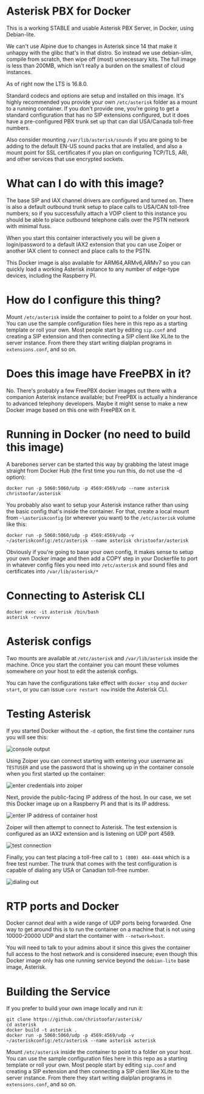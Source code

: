 # Asterisk PBX for Docker

This is a working STABLE and usable Asterisk PBX Server, in Docker, using Debian-lite.

We can't use Alpine due to changes in Asterisk since 14 that make it unhappy with the glibc that's in that distro.  So instead we use debian-slim, compile from scratch, then wipe off (most) unnecessary kits.   The full image is less than 200MB, which isn't really a burden on the smallest of cloud instances.

As of right now the LTS is 16.8.0.

Standard codecs and options are setup and installed on this image.   It's highly recommended you provide your own ``/etc/asterisk`` folder as a mount to a running container.  If you don't provide one, you're going to get a standard configuration that has no SIP extensions configured, but it does have a pre-configured PBX trunk set up that can dial USA/Canada toll-free numbers.

Also consider mounting ``/var/lib/asterisk/sounds`` if you are going to be adding to the default EN-US sound packs that are installed, and also a mount point for SSL certificates if you plan on configuring TCP/TLS, ARI, and other services that use encrypted sockets.

# What can I do with this image?

The base SIP and IAX channel drivers are configured and turned on.  There is also a default outbound trunk setup to place calls to USA/CAN toll-free numbers; so if you successfully attach a VOIP client to this instance you should be able to place outbound telephone calls over the PSTN network with minimal fuss.

When you start this container interactively you will be given a login/password to a default IAX2 extension that you can use Zoiper or another IAX client to connect and place calls to the PSTN.

This Docker image is also available for ARM64,ARMv6,ARMv7 so you can quickly load a working Asterisk instance to any number of edge-type devices, including the Raspberry PI.

# How do I configure this thing?

Mount ``/etc/asterisk`` inside the container to point to a folder on your host.   You can use the sample configuration files here in this repo as a starting template or roll your own.  Most people start by editing ``sip.conf`` and creating a SIP extension and then connecting a SIP client like XLite to the server instance.   From there they start writing dialplan programs in ``extensions.conf``, and so on.

# Does this image have FreePBX in it?

No.  There's probably a few FreePBX docker images out there with a companion Asterisk instance available; but FreePBX is actually a hinderance to advanced telephony developers.   Maybe it might sense to make a new Docker image based on this one with FreePBX on it.

# Running in Docker (no need to build this image)

A barebones server can be started this way by grabbing the latest image straight from Docker Hub (the first time you run this, do not use the -d option):

``docker run -p 5060:5060/udp -p 4569:4569/udp --name asterisk christoofar/asterisk``

You probably also want to setup your Asterisk instance rather than using the basic config that's inside the container.   For that, create a local mount from ``~\asteriskconfig`` (or wherever you want) to the ``/etc/asterisk`` volume like this:

``docker run -p 5060:5060/udp -p 4569:4569/udp -v ~/asteriskconfig:/etc/asterisk --name asterisk christoofar/asterisk``

Obviously if you're going to base your own config, it makes sense to setup your own Docker image and then add a COPY step in your Dockerfile to port in whatever config files you need into ``/etc/asterisk`` and sound files and certificates into ``/var/lib/asterisk/*``

# Connecting to Asterisk CLI

```
docker exec -it asterisk /bin/bash
asterisk -rvvvvv
```

# Asterisk configs

Two mounts are available at ``/etc/asterisk`` and ``/var/lib/asterisk`` inside the machine.  Once you start the container you can mount these volumes somewhere on your host to edit the asterisk configs.

You can have the configurations take effect with ``docker stop`` and ``docker start``, or you can issue ``core restart now`` inside the Asterisk CLI.

# Testing Asterisk

If you started Docker without the ``-d`` option, the first time the container runs you will see this:

![console output](https://github.com/christoofar/asterisk/blob/master/images/startup.png?raw=true)

Using Zoiper you can connect starting with entering your username as ``TESTUSER`` and use the password that is showing up in the container console when you first started up the container:

![enter credentials into zoiper](https://github.com/christoofar/asterisk/blob/master/images/zoiper1.png?raw=true)

Next, provide the public-facing IP address of the host.  In our case, we set this Docker image up on a Raspberry PI and that is its IP address.

![enter IP address of container host](https://github.com/christoofar/asterisk/blob/master/images/zoiper2.png?raw=true)

Zoiper will then attempt to connect to Asterisk.  The test extension is configured as an IAX2 extension and is listening on UDP port 4569.

![test connection](https://github.com/christoofar/asterisk/blob/master/images/zoiper3.png?raw=true)

Finally, you can test placing a toll-free call to ``1 (800) 444-4444`` which is a free test number.   The trunk that comes with the test configuration is capable of dialing any USA or Canadian toll-free number.

![dialing out](https://github.com/christoofar/asterisk/blob/master/images/zoiper3.png?raw=true)


# RTP ports and Docker

Docker cannot deal with a wide range of UDP ports being forwarded.  One way to get around this is to run the container on a machine that is not using 10000-20000 UDP and start the container with ``--network=host``.

You will need to talk to your admins about it since this gives the container full access to the host network and is considered insecure; even though this Docker image only has one running service beyond the ``debian-lite`` base image, Asterisk.

# Building the Service

If you prefer to build your own image locally and run it:

```
git clone https://github.com/christoofar/asterisk/
cd asterisk
docker build -t asterisk .
docker run -p 5060:5060/udp -p 4569:4569/udp -v ~/asteriskconfig:/etc/asterisk --name asterisk asterisk
```

Mount ``/etc/asterisk`` inside the container to point to a folder on your host.   You can use the sample configuration files here in this repo as a starting template or roll your own.  Most people start by editing ``sip.conf`` and creating a SIP extension and then connecting a SIP client like XLite to the server instance.   From there they start writing dialplan programs in ``extensions.conf``, and so on.
